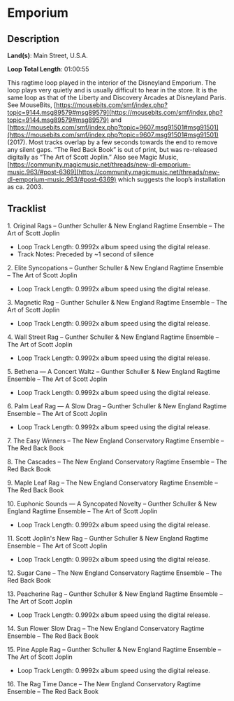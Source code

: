 # Emporium

## Description

**Land(s)**: Main Street, U.S.A.

**Loop Total Length**: 01:00:55

This ragtime loop played in the interior of the Disneyland Emporium. The loop plays very quietly and is usually difficult to hear in the store. It is the same loop as that of the Liberty and Discovery Arcades at Disneyland Paris. See MouseBits, [https://mousebits.com/smf/index.php?topic=9144.msg89579#msg89579](https://mousebits.com/smf/index.php?topic=9144.msg89579#msg89579) and [https://mousebits.com/smf/index.php?topic=9607.msg91501#msg91501](https://mousebits.com/smf/index.php?topic=9607.msg91501#msg91501) (2017). Most tracks overlap by a few seconds towards the end to remove any silent gaps. “The Red Back Book” is out of print, but was re-released digitally as “The Art of Scott Joplin.” Also see Magic Music, [https://community.magicmusic.net/threads/new-dl-emporium-music.963/#post-6369](https://community.magicmusic.net/threads/new-dl-emporium-music.963/#post-6369) which suggests the loop’s installation as ca. 2003.

## Tracklist

1\. Original Rags – Gunther Schuller & New England Ragtime Ensemble – The Art of Scott Joplin

- Loop Track Length: 0.9992x album speed using the digital release.
- Track Notes: Preceded by ~1 second of silence

2\. Elite Syncopations – Gunther Schuller & New England Ragtime Ensemble – The Art of Scott Joplin

- Loop Track Length: 0.9992x album speed using the digital release.

3\. Magnetic Rag – Gunther Schuller & New England Ragtime Ensemble – The Art of Scott Joplin

- Loop Track Length: 0.9992x album speed using the digital release.

4\. Wall Street Rag – Gunther Schuller & New England Ragtime Ensemble – The Art of Scott Joplin

- Loop Track Length: 0.9992x album speed using the digital release.

5\. Bethena — A Concert Waltz – Gunther Schuller & New England Ragtime Ensemble – The Art of Scott Joplin

- Loop Track Length: 0.9992x album speed using the digital release.

6\. Palm Leaf Rag — A Slow Drag – Gunther Schuller & New England Ragtime Ensemble – The Art of Scott Joplin

- Loop Track Length: 0.9992x album speed using the digital release.

7\. The Easy Winners – The New England Conservatory Ragtime Ensemble – The Red Back Book



8\. The Cascades – The New England Conservatory Ragtime Ensemble – The Red Back Book



9\. Maple Leaf Rag – The New England Conservatory Ragtime Ensemble – The Red Back Book



10\. Euphonic Sounds — A Syncopated Novelty – Gunther Schuller & New England Ragtime Ensemble – The Art of Scott Joplin

- Loop Track Length: 0.9992x album speed using the digital release.

11\. Scott Joplin's New Rag – Gunther Schuller & New England Ragtime Ensemble – The Art of Scott Joplin

- Loop Track Length: 0.9992x album speed using the digital release.

12\. Sugar Cane – The New England Conservatory Ragtime Ensemble – The Red Back Book



13\. Peacherine Rag – Gunther Schuller & New England Ragtime Ensemble – The Art of Scott Joplin

- Loop Track Length: 0.9992x album speed using the digital release.

14\. Sun Flower Slow Drag – The New England Conservatory Ragtime Ensemble – The Red Back Book



15\. Pine Apple Rag – Gunther Schuller & New England Ragtime Ensemble – The Art of Scott Joplin

- Loop Track Length: 0.9992x album speed using the digital release.

16\. The Rag Time Dance – The New England Conservatory Ragtime Ensemble – The Red Back Book


